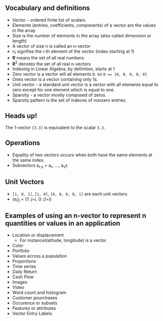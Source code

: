 ## Vocabulary and definitions
- Vector - ordered finite list of scalars
- Elements (entries, coefficients, components) of a vector are the values in the array
- Size is the number of elements in the array (also called dimension or length)
- A vector of size n is called an n-vector
- n<sub>i</sub> signifies the i-th element of the vector (index starting at 1)
- <b>R</b> means the set of all real numbers
- <b>R</b><sup>2</sup> denotes the set of all real n-vectors
- Indexing in Linear Algebra, by definition, starts at 1
- Zero vector is a vector will all elements `0`. so `0 == [0, 0, 0, 0, 0]`
- Ones vector is a vector containing only 1s. 
- Unit vector - a standard unit vector is a vector with all elements equal to zero except for one element which is equal to one.
- Sparsity - a vector mostly composed of zeros.
- Sparsity pattern is the set of indeces of nonzero entries.

## Heads up!
The 1-vector `[3.3]` is equivalent to the scalar `3.3`.

## Operations
- Equality of two vectors occurs when both have the same elements at the same index.
- Subvectors a<sub>r:s</sub> = a<sub>r</sub>, ..., a<sub>s</sub>s

## Unit Vectors
- `[1, 0, 1]`, `[1, 0]`, `[0, 0, 0, 0, 1]` are each unit vectors
- (e<sub>i</sub>)<sub>j</sub> = {1: j=i, 0: j!=i}

## Examples of using an n-vector to represent n quantities or values in an application
- Location or displacement 
    - For instance(latitude, longitude) is a vector.
- Color 
- Portfolio
- Values across a population
- Proportions
- Time series
- Daily Return
- Cash Flow
- Images
- Video
- Word count and histogram
- Customer pourchases
- Occurence or subsets
- Features or attributes
- Vector Entry Labels